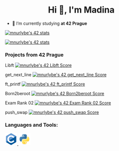 <h1 align="center">Hi 👋, I'm Madina</h1>

- 🌱 I’m currently studying **at 42 Prague**

[![mnurlybe's 42 stats](https://badge42.vercel.app/api/v2/cljekyrzr001108mitzmphyj1/stats?cursusId=21&coalitionId=313)](https://github.com/JaeSeoKim/badge42)

[![mnurlybe's 42 stats](https://badge42.vercel.app/api/v2/cljekyrzr001108mitzmphyj1/stats?cursusId=9&coalitionId=286)](https://github.com/JaeSeoKim/badge42)

### Projects from 42 Prague

Libft
[![mnurlybe's 42 Libft Score](https://badge42.vercel.app/api/v2/cljekyrzr001108mitzmphyj1/project/2931675)](https://github.com/JaeSeoKim/badge42)

get_next_line 
[![mnurlybe's 42 get_next_line Score](https://badge42.vercel.app/api/v2/cljekyrzr001108mitzmphyj1/project/2948227)](https://github.com/JaeSeoKim/badge42)

ft_printf
[![mnurlybe's 42 ft_printf Score](https://badge42.vercel.app/api/v2/cljekyrzr001108mitzmphyj1/project/2962122)](https://github.com/JaeSeoKim/badge42)

Born2beroot
[![mnurlybe's 42 Born2beroot Score](https://badge42.vercel.app/api/v2/cljekyrzr001108mitzmphyj1/project/3005730)](https://github.com/JaeSeoKim/badge42)

Exam Rank 02
[![mnurlybe's 42 Exam Rank 02 Score](https://badge42.vercel.app/api/v2/cljekyrzr001108mitzmphyj1/project/3048152)](https://github.com/JaeSeoKim/badge42)

push_swap 
[![mnurlybe's 42 push_swap Score](https://badge42.vercel.app/api/v2/cljekyrzr001108mitzmphyj1/project/3073201)](https://github.com/JaeSeoKim/badge42)

<h3 align="left">Languages and Tools:</h3>
<p align="left"> <a href="https://www.cprogramming.com/" target="_blank" rel="noreferrer"> <img src="https://raw.githubusercontent.com/devicons/devicon/master/icons/c/c-original.svg" alt="c" width="40" height="40"/> </a> <a href="https://www.python.org" target="_blank" rel="noreferrer"> <img src="https://raw.githubusercontent.com/devicons/devicon/master/icons/python/python-original.svg" alt="python" width="40" height="40"/> </a> </p>
